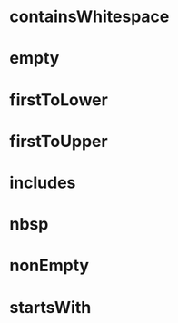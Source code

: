 # containsWhitespace


# empty


# firstToLower


# firstToUpper


# includes


# nbsp


# nonEmpty


# startsWith
